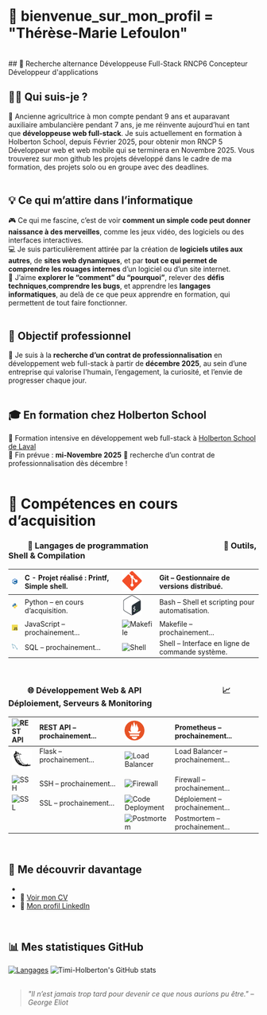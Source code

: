 # 👋 bienvenue_sur_mon_profil = "Thérèse-Marie Lefoulon"
<br>
## 🎯 Recherche alternance Développeuse Full-Stack RNCP6 Concepteur Développeur d'applications
<br>

## 🧑‍💻 Qui suis-je ?

🌿  Ancienne agricultrice à mon compte pendant 9 ans et auparavant auxiliaire ambulancière pendant 7 ans, je me réinvente aujourd’hui en tant que **développeuse web full-stack**. Je suis actuellement en formation à Holberton School, depuis Février 2025, pour obtenir mon RNCP 5 Développeur web et web mobile qui se terminera en Novembre 2025. Vous trouverez sur mon github les projets développé dans le cadre de ma formation, des projets solo ou en groupe avec des deadlines.
<br>
<br>

## 💡 Ce qui m’attire dans l’informatique

🎮  Ce qui me fascine, c’est de voir **comment un simple code peut donner naissance à des merveilles**, comme les jeux vidéo, des logiciels ou des interfaces interactives.  
💻  Je suis particulièrement attirée par la création de **logiciels utiles aux autres**, de **sites web dynamiques**, et par **tout ce qui permet de comprendre les rouages internes** d’un logiciel ou d’un site internet.  
🧠 J’aime **explorer le “comment” du “pourquoi”**, relever des **défis techniques**,**comprendre les bugs**, et apprendre les **langages informatiques**, au delà de ce que peux apprendre en formation, qui permettent de tout faire fonctionner.
<br>
<br>

## 🎯 Objectif professionnel

🔎  Je suis à la **recherche d’un contrat de professionnalisation** en développement web full-stack à partir de **décembre 2025**,
    au sein d’une entreprise qui valorise l'humain, l’engagement, la curiosité, et l’envie de progresser chaque jour.
<br>
<br>
 
## 🎓 En formation chez Holberton School

📍 Formation intensive en développement web full-stack à [Holberton School de Laval](https://www.holbertonschool.fr/)  
📅 Fin prévue : **mi-Novembre 2025**  🎯 recherche d’un contrat de professionnalisation dès décembre !
<br>
<br>
 
# 🔧 Compétences en cours d’acquisition
### &nbsp;&nbsp;&nbsp;&nbsp;&nbsp;&nbsp;&nbsp;&nbsp;&nbsp;&nbsp;🧠 Langages de programmation&nbsp;&nbsp;&nbsp;&nbsp;&nbsp;&nbsp;&nbsp;&nbsp;&nbsp;&nbsp;&nbsp;&nbsp;&nbsp;&nbsp;&nbsp;&nbsp;&nbsp;&nbsp;&nbsp;&nbsp;&nbsp;&nbsp;&nbsp;&nbsp;&nbsp;&nbsp;&nbsp;&nbsp;&nbsp;&nbsp;&nbsp;&nbsp;&nbsp;&nbsp;&nbsp;&nbsp;&nbsp;&nbsp;&nbsp;🔧 Outils, Shell & Compilation  

| <img src="https://raw.githubusercontent.com/devicons/devicon/master/icons/c/c-original.svg" width="40" alt="C"> | C - Projet réalisé : Printf, Simple shell.&nbsp;&nbsp;&nbsp;&nbsp;&nbsp;&nbsp;&nbsp; &nbsp;&nbsp;&nbsp;&nbsp;&nbsp;&nbsp;&nbsp; &nbsp;&nbsp;&nbsp;&nbsp;&nbsp;&nbsp;&nbsp;        | <img src="https://raw.githubusercontent.com/devicons/devicon/master/icons/git/git-original.svg" width="40" alt="Git"> | Git – Gestionnaire de versions distribué.     |
|:-------------------------------------------------------------------------------------------------------------|:-------------------------------------------------|:-------------------------------------------------------------------------------------------------------------|:-------------------------------------------------|
| <img src="https://raw.githubusercontent.com/devicons/devicon/master/icons/python/python-original.svg" width="40" alt="Python"> | Python – en cours d’acquisition. | <img src="https://raw.githubusercontent.com/devicons/devicon/master/icons/bash/bash-original.svg" width="40" alt="Bash"> | Bash – Shell et scripting pour automatisation. |
| <img src="https://raw.githubusercontent.com/devicons/devicon/master/icons/javascript/javascript-original.svg" width="40" alt="JavaScript"> | JavaScript – prochainement...            | <img src="https://img.shields.io/badge/Makefile-blue?logo=gnu" width="90" alt="Makefile"> | Makefile – prochainement...&nbsp;&nbsp;&nbsp;&nbsp;&nbsp;&nbsp;&nbsp; &nbsp;&nbsp;&nbsp;&nbsp;&nbsp;&nbsp;&nbsp;  |
| <img src="https://raw.githubusercontent.com/devicons/devicon/master/icons/mysql/mysql-original.svg" width="40" alt="SQL"> | SQL – prochainement... | <img src="https://img.shields.io/badge/Shell-black?logo=gnubash" width="90" alt="Shell"> | Shell – Interface en ligne de commande système. |

<br>

### &nbsp;&nbsp;&nbsp;&nbsp;&nbsp;&nbsp;&nbsp;&nbsp;&nbsp;&nbsp;🌐 Développement Web & API&nbsp;&nbsp;&nbsp;&nbsp;&nbsp;&nbsp;&nbsp;&nbsp;&nbsp;&nbsp;&nbsp;&nbsp;&nbsp;&nbsp;&nbsp;&nbsp;&nbsp;&nbsp;&nbsp;&nbsp;&nbsp;&nbsp;&nbsp;&nbsp;&nbsp;&nbsp;&nbsp;&nbsp;&nbsp;&nbsp;&nbsp;&nbsp;&nbsp;&nbsp;&nbsp;&nbsp;&nbsp;&nbsp;&nbsp;&nbsp;&nbsp;&nbsp;📈 Déploiement, Serveurs & Monitoring  

| <img src="https://img.shields.io/badge/REST_API-%23000000.svg?logo=fastapi&logoColor=white" width="90" alt="REST API"> | REST API – prochainement... | <img src="https://raw.githubusercontent.com/devicons/devicon/master/icons/prometheus/prometheus-original.svg" width="40" alt="Prometheus"> | Prometheus – prochainement... |
|:----------------------------------------------------------------------------------------------------------------|:-----------------------------------------------------|:----------------------------------------------------------------------------------------------------------------|:-----------------------------------------------------|
| <img src="https://raw.githubusercontent.com/devicons/devicon/master/icons/flask/flask-original.svg" width="40" alt="Flask"> | Flask – prochainement...&nbsp;&nbsp;&nbsp;&nbsp;&nbsp;&nbsp;&nbsp; &nbsp;&nbsp;&nbsp;&nbsp;&nbsp;&nbsp;&nbsp; &nbsp;&nbsp;&nbsp;&nbsp;&nbsp;&nbsp;&nbsp; &nbsp;&nbsp;&nbsp;&nbsp;&nbsp;&nbsp;&nbsp; &nbsp;&nbsp;&nbsp;&nbsp;&nbsp;&nbsp;&nbsp;               | <img src="https://img.shields.io/badge/Load_Balancer-lightgrey?logo=nginx" width="110" alt="Load Balancer"> | Load Balancer – prochainement...&nbsp;&nbsp;&nbsp;&nbsp;&nbsp;&nbsp;&nbsp; &nbsp;&nbsp;&nbsp;&nbsp;&nbsp;&nbsp;&nbsp; &nbsp;&nbsp;&nbsp;&nbsp;&nbsp;&nbsp;&nbsp; &nbsp;&nbsp;&nbsp;&nbsp;&nbsp;&nbsp;&nbsp;  |
| <img src="https://img.shields.io/badge/SSH-%23000000.svg?logo=openssh&logoColor=white" width="90" alt="SSH"> | SSH – prochainement...      | <img src="https://img.shields.io/badge/Firewall-darkred?logo=datadog&logoColor=white" width="90" alt="Firewall"> | Firewall – prochainement...      |
| <img src="https://img.shields.io/badge/SSL-green?logo=letsencrypt&logoColor=white" width="90" alt="SSL"> | SSL – prochainement...   | <img src="https://img.shields.io/badge/Code_Deployment-blue?logo=digitalocean" width="130" alt="Code Deployment"> | Déploiement – prochainement...   |
|                                                                                                                  |                                                       | <img src="https://img.shields.io/badge/Postmortem-%23black.svg?logo=google&logoColor=white" width="100" alt="Postmortem"> | Postmortem – prochainement...           |
<br>

## 💼 Me découvrir davantage

- 
- 📄 [Voir mon CV](https://github.com/Timi-Holberton/Timi-Holberton/blob/main/CV%20Lefoulon%20TM%202025.pdf)
- 🔗 [Mon profil LinkedIn](https://www.linkedin.com/in/thérèse-marie-lefoulon-08ba24356)
<br>


## 📊 Mes statistiques GitHub

[![Langages](https://github-readme-stats.vercel.app/api/top-langs/?username=Timi-Holberton&layout=compact&theme=radical)](https://github.com/anuraghazra/github-readme-stats)
![Timi-Holberton's GitHub stats](https://github-readme-stats.vercel.app/api?username=Timi-Holberton&show_icons=true&theme=default)
<br>
<br>


> *"Il n’est jamais trop tard pour devenir ce que nous aurions pu être." – George Eliot*
